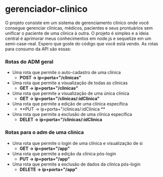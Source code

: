 # gerenciador-clinico
O projeto consiste em um sistema de gerenciamento clínico onde você consegue gerenciar clínicas, médicos, pacientes e seus prontuários sem unificar o paciente de uma clínica à outra. 
O projeto é simples e a ideia central é aprimorar meus conhecimentos em node.js e sequelize em um semi-case-real. Espero que goste do código que você está vendo. As rotas para consumo da API são essas: 

  ### Rotas do ADM geral
  - Uma rota que permite o auto-cadastro de uma clínica
    - **POST -> ip+porta+"/clinicas"**
  - Uma rota que permite a visualização de todas as clínicas
    - **GET -> ip+porta+"/clinicas"**
  - Uma rota que permite a visualização de uma única clínica
    - **GET -> ip+porta+"/clinicas/:idClinica"**
  - Uma rota que permite a edição de uma clínica específica
    - **PUT -> ip+porta+"/clinicas/:idClinica **
  - Uma rota que permite a exclusão de uma clínica específica
    - **DELET -> ip+porta+"/clinicas/:idClinica**
  
  ### Rotas para o adm de uma clínica
  - Uma rota que permite o login de uma clínica e visualização de si
    - **GET -> ip+porta+"/app"**
  - Uma rota que permite a edição da clínica pós-login
    - **PUT -> ip+porta+"/app"**
  - Uma rota que permite a exclusão de dados da clínica pós-login
    - **DELETE -> ip+porta+"/app"**
